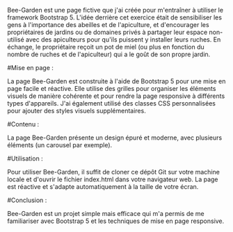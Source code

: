 Bee-Garden est une page fictive que j'ai créée pour m'entraîner à utiliser le framework Bootstrap 5. 
L'idée derrière cet exercice était de sensibiliser les gens à l'importance des abeilles et de l'apiculture, et d'encourager les propriétaires de jardins ou de domaines privés à partager leur espace non-utilisé avec des apiculteurs pour qu'ils puissent y installer leurs ruches. 
En échange, le propriétaire reçoit un pot de miel (ou plus en fonction du nombre de ruches et de l'apiculteur) qui a le goût de son propre jardin.

#Mise en page : 

La page Bee-Garden est construite à l'aide de Bootstrap 5 pour une mise en page facile et réactive. Elle utilise des grilles pour organiser les éléments visuels de manière cohérente et pour rendre la page responsive à différents types d'appareils. J'ai également utilisé des classes CSS personnalisées pour ajouter des styles visuels supplémentaires.

#Contenu : 

La page Bee-Garden présente un design épuré et moderne, avec plusieurs éléments (un carousel par exemple). 

#Utilisation : 

Pour utiliser Bee-Garden, il suffit de cloner ce dépôt Git sur votre machine locale et d'ouvrir le fichier index.html dans votre navigateur web. 
La page est réactive et s'adapte automatiquement à la taille de votre écran.

#Conclusion : 

Bee-Garden est un projet simple mais efficace qui m'a permis de me familiariser avec Bootstrap 5 et les techniques de mise en page responsive. 
